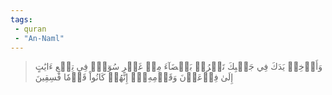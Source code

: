 ```yaml
---
tags: 
 - quran 
 - "An-Naml"
---
```


> وَأَدۡخِلۡ يَدَكَ فِي جَيۡبِكَ تَخۡرُجۡ بَيۡضَآءَ مِنۡ غَيۡرِ سُوٓءٖۖ فِي تِسۡعِ ءَايَٰتٍ إِلَىٰ فِرۡعَوۡنَ وَقَوۡمِهِۦٓۚ إِنَّهُمۡ كَانُواْ قَوۡمٗا فَٰسِقِينَ
